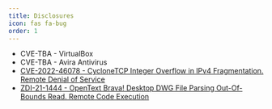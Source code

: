 ```yaml
---
title: Disclosures
icon: fas fa-bug
order: 1
---
```


- CVE-TBA - VirtualBox
- CVE-TBA - Avira Antivirus
- [CVE-2022-46078 - CycloneTCP Integer Overflow in IPv4 Fragmentation. Remote Denial of Service](https://cve.report/CVE-2022-46078)
- [ZDI-21-1444 - OpenText Brava! Desktop DWG File Parsing Out-Of-Bounds Read. Remote Code Execution](https://richard-ac.github.io/posts/fuzzing-brava/)
